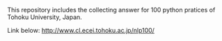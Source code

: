This repository includes the collecting answer for 100 python pratices of Tohoku University, Japan.

Link below:
http://www.cl.ecei.tohoku.ac.jp/nlp100/